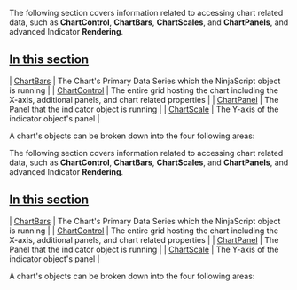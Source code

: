 The following section covers information related to accessing chart related data, such as **ChartControl**, **ChartBars**, **ChartScales**, and **ChartPanels**, and advanced Indicator **Rendering**.

## [In this section](https://developer.ninjatrader.com/docs/desktop/charts\#in-this-section)

| [ChartBars](https://developer.ninjatrader.com/docs/desktop/chartbars) | The Chart's Primary Data Series which the NinjaScript object is running |
| [ChartControl](https://developer.ninjatrader.com/docs/desktop/chartcontrol) | The entire grid hosting the chart including the X-axis, additional panels, and chart related properties |
| [ChartPanel](https://developer.ninjatrader.com/docs/desktop/chartpanel) | The Panel that the indicator object is running |
| [ChartScale](https://developer.ninjatrader.com/docs/desktop/chartscale) | The Y-axis of the indicator object's panel |

A chart's objects can be broken down into the four following areas:

The following section covers information related to accessing chart related data, such as **ChartControl**, **ChartBars**, **ChartScales**, and **ChartPanels**, and advanced Indicator **Rendering**.

## [In this section](https://developer.ninjatrader.com/docs/desktop/charts\#in-this-section)

| [ChartBars](https://developer.ninjatrader.com/docs/desktop/chartbars) | The Chart's Primary Data Series which the NinjaScript object is running |
| [ChartControl](https://developer.ninjatrader.com/docs/desktop/chartcontrol) | The entire grid hosting the chart including the X-axis, additional panels, and chart related properties |
| [ChartPanel](https://developer.ninjatrader.com/docs/desktop/chartpanel) | The Panel that the indicator object is running |
| [ChartScale](https://developer.ninjatrader.com/docs/desktop/chartscale) | The Y-axis of the indicator object's panel |

A chart's objects can be broken down into the four following areas: